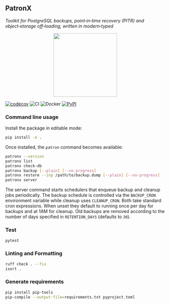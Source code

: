 ## PatronX
_Toolkit for PostgreSQL backups, point‑in‑time recovery (PITR) and object‑storage off‑loading, written in modern‑typed_


<center><img src="./patronx.jpg" width="200" /></center> 

[![codecov](https://codecov.io/gh/xdanielsb/patron/graph/badge.svg?token=AHTJFKDSKU)](https://codecov.io/gh/xdanielsb/patron)
![CI](https://github.com/xdanielsb/patron/actions/workflows/ci-test.yml/badge.svg)
![Docker](https://github.com/xdanielsb/patronx/actions/workflows/cd-docker-publish.yml/badge.svg)
[![PyPI](https://img.shields.io/pypi/v/patronx)](https://pypi.org/project/patronx/)
### Command line usage

Install the package in editable mode:

```bash
pip install -e .
```

Once installed, the `patron` command becomes available:

```bash
patronx --version
patronx list
patronx check-db
patronx backup [--plain] [--no-progress]
patronx restore --inp /path/to/backup.dump [--plain] [--no-progress]
patronx server
```

The server command starts schedulers that enqueue backup and cleanup jobs
periodically. The backup schedule is controlled via the ``BACKUP_CRON``
environment variable while cleanup uses ``CLEANUP_CRON``. Both take standard
cron expressions. When unset they default to running once per day for backups
and at 1AM for cleanup. Old backups are removed according to the number of days
specified in ``RETENTION_DAYS`` (defaults to ``30``).

### Test
```bash
pytest
```

### Linting and Formatting
```bash
ruff check . --fix
isort .
```


### Generate requirements
```bash
pip install pip-tools
pip-compile --output-file=requirements.txt pyproject.toml
```
